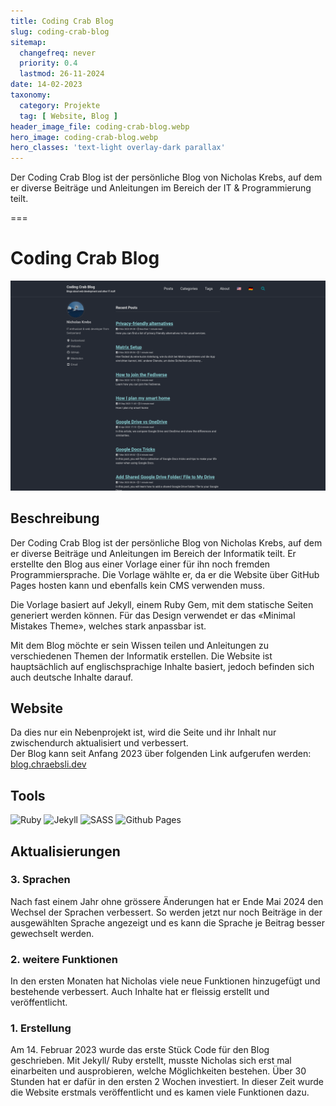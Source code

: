 ```yaml
---
title: Coding Crab Blog
slug: coding-crab-blog
sitemap:
  changefreq: never
  priority: 0.4
  lastmod: 26-11-2024
date: 14-02-2023
taxonomy:
  category: Projekte
  tag: [ Website, Blog ]
header_image_file: coding-crab-blog.webp
hero_image: coding-crab-blog.webp
hero_classes: 'text-light overlay-dark parallax'
---
```


Der Coding Crab Blog ist der persönliche Blog von Nicholas Krebs, auf dem er diverse Beiträge und Anleitungen im Bereich der IT & Programmierung teilt.

===

# Coding Crab Blog

![Screenshot Website](coding-crab-blog.webp?lightbox&resize=750)

## Beschreibung

Der Coding Crab Blog ist der persönliche Blog von Nicholas Krebs, auf dem er diverse Beiträge und Anleitungen im Bereich der Informatik teilt. Er erstellte den Blog aus einer Vorlage einer für ihn noch fremden Programmiersprache. Die Vorlage wählte er, da er die Website über GitHub Pages hosten kann und ebenfalls kein CMS verwenden muss.

Die Vorlage basiert auf Jekyll, einem Ruby Gem, mit dem statische Seiten generiert werden können. Für das Design verwendet er das «Minimal Mistakes Theme», welches stark anpassbar ist.

Mit dem Blog möchte er sein Wissen teilen und Anleitungen zu verschiedenen Themen der Informatik erstellen. Die Website ist hauptsächlich auf englischsprachige Inhalte basiert, jedoch befinden sich auch deutsche Inhalte darauf.

## Website
Da dies nur ein Nebenprojekt ist, wird die Seite und ihr Inhalt nur zwischendurch aktualisiert und verbessert.  
Der Blog kann seit Anfang 2023 über folgenden Link aufgerufen werden: [blog.chraebsli.dev](https://blog.chraebsli.dev)

## Tools
![Ruby](https://img.shields.io/badge/Ruby-black?style=for-the-badge&amp;logo=Ruby)
![Jekyll](https://img.shields.io/badge/Jekyll-black?style=for-the-badge&amp;logo=Jekyll)
![SASS](https://img.shields.io/badge/SASS-black?style=for-the-badge&amp;logo=SASS)
![Github Pages](https://img.shields.io/badge/Github%20Pages-black?style=for-the-badge&amp;logo=Github%20Pages)

## Aktualisierungen

### 3. Sprachen
Nach fast einem Jahr ohne grössere Änderungen hat er Ende Mai 2024 den Wechsel der Sprachen verbessert. So werden jetzt nur noch Beiträge in der ausgewählten Sprache angezeigt und es kann die Sprache je Beitrag besser gewechselt werden.

### 2. weitere Funktionen
In den ersten Monaten hat Nicholas viele neue Funktionen hinzugefügt und bestehende verbessert. Auch Inhalte hat er fleissig erstellt und veröffentlicht.

### 1. Erstellung
Am 14. Februar 2023 wurde das erste Stück Code für den Blog geschrieben. Mit Jekyll/ Ruby erstellt, musste Nicholas sich erst mal einarbeiten und ausprobieren, welche Möglichkeiten bestehen. Über 30 Stunden hat er dafür in den ersten 2 Wochen investiert. In dieser Zeit wurde die Website erstmals veröffentlicht und es kamen viele Funktionen dazu.
